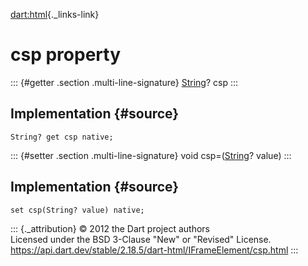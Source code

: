 [dart:html](../../dart-html/dart-html-library){._links-link}

csp property
============

::: {#getter .section .multi-line-signature}
[String](../../dart-core/string-class)? csp
:::

Implementation {#source}
--------------

``` {.language-dart data-language="dart"}
String? get csp native;
```

::: {#setter .section .multi-line-signature}
void csp=([String](../../dart-core/string-class)? value)
:::

Implementation {#source}
--------------

``` {.language-dart data-language="dart"}
set csp(String? value) native;
```

::: {._attribution}
© 2012 the Dart project authors\
Licensed under the BSD 3-Clause \"New\" or \"Revised\" License.\
<https://api.dart.dev/stable/2.18.5/dart-html/IFrameElement/csp.html>
:::
